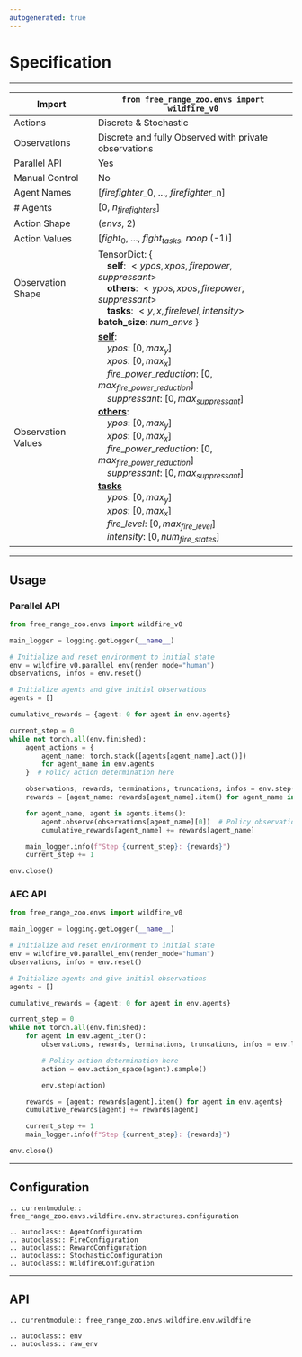 ```yaml
---
autogenerated: true
---
```


# Specification

---

| Import             | `from free_range_zoo.envs import wildfire_v0`                                                                                                                                                                                                                                                                                                                                                                                                                                                                                                                                                    |
| ------------------ | ------------------------------------------------------------------------------------------------------------------------------------------------------------------------------------------------------------------------------------------------------------------------------------------------------------------------------------------------------------------------------------------------------------------------------------------------------------------------------------------------------------------------------------------------------------------------------------------------ |
| Actions            | Discrete & Stochastic                                                                                                                                                                                                                                                                                                                                                                                                                                                                                                                                                                            |
| Observations       | Discrete and fully Observed with private observations                                                                                                                                                                                                                                                                                                                                                                                                                                                                                                                                            |
| Parallel API       | Yes                                                                                                                                                                                                                                                                                                                                                                                                                                                                                                                                                                                              |
| Manual Control     | No                                                                                                                                                                                                                                                                                                                                                                                                                                                                                                                                                                                               |
| Agent Names        | [$firefighter$_0, ..., $firefighter$_n]                                                                                                                                                                                                                                                                                                                                                                                                                                                                                                                                                          |
| # Agents           | [0, $n_{firefighters}$]                                                                                                                                                                                                                                                                                                                                                                                                                                                                                                                                                                          |
| Action Shape       | ($envs$, 2)                                                                                                                                                                                                                                                                                                                                                                                                                                                                                                                                                                                      |
| Action Values      | [$fight_0$, ..., $fight_{tasks}$, $noop$ (-1)]                                                                                                                                                                                                                                                                                                                                                                                                                                                                                                                                                   |
| Observation Shape  | TensorDict: { <br>&emsp;**self**: $<ypos, xpos, fire power, suppressant>$<br>&emsp;**others**: $<ypos,xpos,fire power, suppressant>$<br>&emsp;**tasks**: $<y, x, fire level, intensity>$ <br> **batch_size**: $num\_envs$ }                                                                                                                                                                                                                                                                                                                                                                      |
| Observation Values | <u>**self**</u>:<br>&emsp;$ypos$: $[0, max_y]$<br>&emsp;$xpos$: $[0, max_x]$<br>&emsp;$fire\_power\_reduction$: $[0, max_{fire\_power\_reduction}]$<br>&emsp;$suppressant$: $[0, max_{suppressant}]$<br><u>**others**</u>:<br>&emsp;$ypos$: $[0, max_y]$<br>&emsp;$xpos$: $[0, max_x]$<br>&emsp;$fire\_power\_reduction$: $[0, max_{fire\_power\_reduction}]$<br>&emsp;$suppressant$: $[0, max_{suppressant}]$<br> <u>**tasks**</u><br>&emsp;$ypos$: $[0, max_y]$<br>&emsp;$xpos$: $[0, max_x]$<br>&emsp;$fire\_level$: $[0, max_{fire\_level}]$<br>&emsp;$intensity$: $[0, num_{fire\_states}]$ |

---

## Usage

### Parallel API
```python
from free_range_zoo.envs import wildfire_v0

main_logger = logging.getLogger(__name__)

# Initialize and reset environment to initial state
env = wildfire_v0.parallel_env(render_mode="human")
observations, infos = env.reset()

# Initialize agents and give initial observations
agents = []

cumulative_rewards = {agent: 0 for agent in env.agents}

current_step = 0
while not torch.all(env.finished):
    agent_actions = {
        agent_name: torch.stack([agents[agent_name].act()])
        for agent_name in env.agents
    }  # Policy action determination here

    observations, rewards, terminations, truncations, infos = env.step(agent_actions)
    rewards = {agent_name: rewards[agent_name].item() for agent_name in env.agents}

    for agent_name, agent in agents.items():
        agent.observe(observations[agent_name][0])  # Policy observation processing here
        cumulative_rewards[agent_name] += rewards[agent_name]

    main_logger.info(f"Step {current_step}: {rewards}")
    current_step += 1

env.close()
```

### AEC API
```python
from free_range_zoo.envs import wildfire_v0

main_logger = logging.getLogger(__name__)

# Initialize and reset environment to initial state
env = wildfire_v0.parallel_env(render_mode="human")
observations, infos = env.reset()

# Initialize agents and give initial observations
agents = []

cumulative_rewards = {agent: 0 for agent in env.agents}

current_step = 0
while not torch.all(env.finished):
    for agent in env.agent_iter():
        observations, rewards, terminations, truncations, infos = env.last()

        # Policy action determination here
        action = env.action_space(agent).sample()

        env.step(action)

    rewards = {agent: rewards[agent].item() for agent in env.agents}
    cumulative_rewards[agent] += rewards[agent]

    current_step += 1
    main_logger.info(f"Step {current_step}: {rewards}")

env.close()
```

---

## Configuration

```{eval-rst}
.. currentmodule:: free_range_zoo.envs.wildfire.env.structures.configuration

.. autoclass:: AgentConfiguration
.. autoclass:: FireConfiguration
.. autoclass:: RewardConfiguration
.. autoclass:: StochasticConfiguration
.. autoclass:: WildfireConfiguration

```

---

## API

```{eval-rst}
.. currentmodule:: free_range_zoo.envs.wildfire.env.wildfire

.. autoclass:: env
.. autoclass:: raw_env
```
